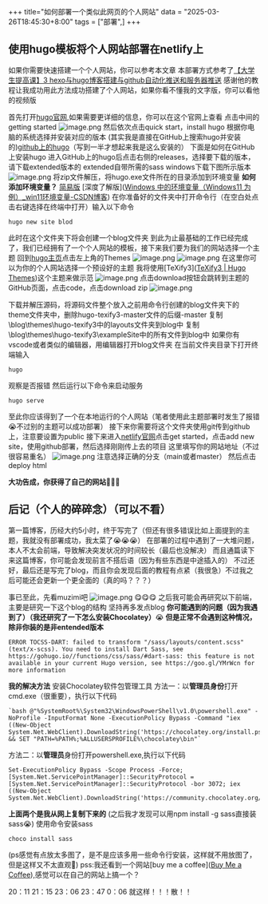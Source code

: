 +++
title="如何部署一个类似此网页的个人网站"
data = "2025-03-26T18:45:30+8:00"
tags = ["部署",]
+++

## 使用hugo模板将个人网站部署在netlify上

如果你需要快速搭建一个个人网站，你可以参考本文章
本部署方式参考了[【大学生提高课】3 hexo与hugo博客搭建与github自动化推送和服务器推送]( https://www.bilibili.com/video/BV1fNNreEEDi/?share_source=copy_web&vd_source=ecd7f513b1ac57f117e031c24409fa44)
感谢他的教程让我成功用此方法成功搭建了个人网站，如果你看不懂我的文字版，你可以看他的视频版

首先打开[hugo官网](https://gohugo.io/),如果需要更详细的信息，你可以在这个官网上查看
点击中间的getting started
![image.png](https://raw.githubusercontent.com/zzz-k-k/picture/main/buildblog/20250326191421042.png)
然后依次点击quick start，install hugo
根据你电脑的系统选择并安装对应的版本
(其实我是直接在GitHub上搜索hugo并安装的)[github上的hugo](https://github.com/gohugoio/hugo)（写到一半才想起来我是这么安装的）
下面是如何在GitHub上安装hugo
进入GitHub上的hugo后点击右侧的releases，选择要下载的版本，请下载extended版本的
extended自带所需的sass
windows下载下图所示版本
![image.png](https://raw.githubusercontent.com/zzz-k-k/picture/main/buildblog/20250326192604139.png)
将zip文件解压，将hugo.exe文件所在的目录添加到环境变量
**如何添加环境变量？**
[简易版]([win10系统如何添加环境变量-CSDN博客](https://blog.csdn.net/qq_42535133/article/details/105373924))
[深度了解版]([Windows 中的环境变量（Windows11 为例）_win11环境变量-CSDN博客](https://blog.csdn.net/weixin_65032328/article/details/136580118))
在你准备好的文件夹中打开命令行（在空白处点击右键选择在终端中打开）输入以下命令
```terminal
hugo new site blod
```
此时在这个文件夹下将会创建一个blog文件夹
到此为止最基础的工作已经完成了，我们已经拥有了一个个人网站的模板，接下来我们要为我们的网站选择一个主题
回到[hugo主页](https://gohugo.io/)点击左上角的Themes
![image.png](https://raw.githubusercontent.com/zzz-k-k/picture/main/20250326185833157.png)
![image.png](https://raw.githubusercontent.com/zzz-k-k/picture/main/20250326185913351.png)
在这里你可以为你的个人网站选择一个预设好的主题
我将使用[TeXify3]([TeXify3 | Hugo Themes](https://themes.gohugo.io/themes/hugo-texify3/))这个主题来做示范
![image.png](https://raw.githubusercontent.com/zzz-k-k/picture/main/buildblog/20250326190340499.png)
点击download按钮会跳转到主题的GitHub页面，点击code，点击download zip
![image.png](https://raw.githubusercontent.com/zzz-k-k/picture/main/buildblog/20250326190939952.png)

下载并解压源码，将源码文件整个放入之前用命令行创建的blog文件夹下的theme文件夹中，删除hugo-texify3-master文件的后缀-master
复制\blog\themes\hugo-texify3中的layouts文件夹到blog中
复制\blog\themes\hugo-texify3\exampleSite中的所有文件到blog中
如果你有vscode或者类似的编辑器，用编辑器打开blog文件夹
在当前文件夹目录下打开终端输入
```terminal
hugo
```
观察是否报错
然后运行以下命令来启动服务
```
hugo serve
```
至此你应该得到了一个在本地运行的个人网站（笔者使用此主题部署时发生了报错😭不过别的主题可以成功部署）
接下来你需要将这个文件夹使用git传到github上，注意要设置为public
接下来进入[netlify官网](https://www.netlify.com/)点击get started，点击add new site，使用github部署，然后选择刚刚传上去的项目
这里填写你的网站地址（不过很容易重名）
![image.png](https://raw.githubusercontent.com/zzz-k-k/picture/main/buildblog/20250327002239989.png)
注意选择正确的分支（main或者master）
然后点击deploy html

**大功告成，你获得了自己的网站**🥳🥳🥳


## 后记（个人的碎碎念）（可以不看）
第一篇博客，历经大约5小时，终于写完了（但还有很多错误比如上面提到的主题，我就没有部署成功，我太菜了😭😭😭）
在部署的过程中遇到了一大堆问题，本人不太会前端，导致解决突发状况的时间较长（最后也没解决）
而且通篇读下来这篇博客，你可能会发现前言不搭后语（因为有些东西是中途插入的）
不过还好，最后还是写完了blog，而且你会发现后面的教程有点紧（我很急）不过我之后可能还会更新一个更全面的（真的吗？？？）

事已至此，先看muzimi吧
![image.png](https://raw.githubusercontent.com/zzz-k-k/picture/main/buildblog/20250327003235801.png)
😋😋😋
之后我可能会再研究以下前端，主要是研究一下这个blog的结构
坚持再多发点blog
**你可能遇到的问题（因为我遇到了）（我还研究了一下怎么安装Chocolatey）**😭
**但是正常不会遇到这种情况，除非你装的是非entended版本**
```报错
ERROR TOCSS-DART: failed to transform "/sass/layouts/content.scss" (text/x-scss). You need to install Dart Sass, see https://gohugo.io//functions/css/sass/#dart-sass: this feature is not available in your current Hugo version, see https://goo.gl/YMrWcn for more information
```
**我的解决方法**
安装Chocolatey软件包管理工具
方法一：以**管理员身份**打开cmd.exe（很重要），执行以下代码  
```
`bash @"%SystemRoot%\System32\WindowsPowerShell\v1.0\powershell.exe" -NoProfile -InputFormat None -ExecutionPolicy Bypass -Command "iex ((New-Object System.Net.WebClient).DownloadString('https://chocolatey.org/install.ps1'))" && SET "PATH=%PATH%;%ALLUSERSPROFILE%\chocolatey\bin"`
```
方法二：以**管理员**身份打开powershell.exe,执行以下代码
```
Set-ExecutionPolicy Bypass -Scope Process -Force; [System.Net.ServicePointManager]::SecurityProtocol = [System.Net.ServicePointManager]::SecurityProtocol -bor 3072; iex ((New-Object System.Net.WebClient).DownloadString('https://community.chocolatey.org/install.ps1'))

```
**上面两个是我从网上复制下来的**
(之后我才发现可以用npm install -g sass直接装sass😭)
使用命令安装sass
```
choco install sass
```


(ps感觉有点放太多图了，是不是应该多用一些命令行安装，这样就不用放图了，但是这样又不太直观🤔)
pss:我还看到一个网站[buy me a coffee]([Buy Me a Coffee](https://buymeacoffee.com/)),感觉可以在自己的网站上搞一个？

20：11  21：15    23：06  23：47  0：06
就这样！！！散！！